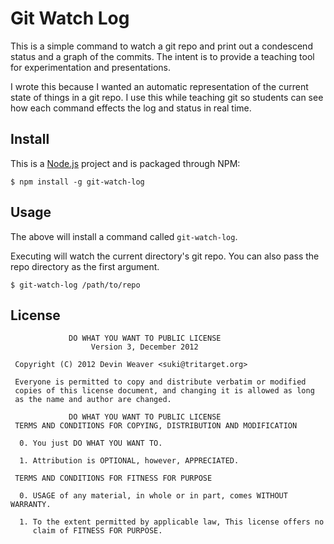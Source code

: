 # Git Watch Log

This is a simple command to watch a git repo and print out a condescend
status and a graph of the commits. The intent is to provide a teaching
tool for experimentation and presentations.

I wrote this because I wanted an automatic representation of the current
state of things in a git repo. I use this while teaching git so students
can see how each command effects the log and status in real time.

## Install

This is a [Node.js](https://nodejs.org/) project and is packaged through
NPM:

    $ npm install -g git-watch-log

## Usage

The above will install a command called `git-watch-log`.

Executing will watch the current directory's git repo. You can also pass the
repo directory as the first argument.

    $ git-watch-log /path/to/repo

## License

                 DO WHAT YOU WANT TO PUBLIC LICENSE
                      Version 3, December 2012
    
     Copyright (C) 2012 Devin Weaver <suki@tritarget.org>
    
     Everyone is permitted to copy and distribute verbatim or modified
     copies of this license document, and changing it is allowed as long
     as the name and author are changed.
    
                 DO WHAT YOU WANT TO PUBLIC LICENSE
     TERMS AND CONDITIONS FOR COPYING, DISTRIBUTION AND MODIFICATION
    
      0. You just DO WHAT YOU WANT TO.
    
      1. Attribution is OPTIONAL, however, APPRECIATED.
    
     TERMS AND CONDITIONS FOR FITNESS FOR PURPOSE
    
      0. USAGE of any material, in whole or in part, comes WITHOUT WARRANTY.
    
      1. To the extent permitted by applicable law, This license offers no
         claim of FITNESS FOR PURPOSE.
